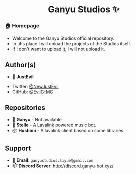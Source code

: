 <h1 align="center">Ganyu Studios ✨</h1>

### 🏠 Homepage

* Welcome to the Ganyu Studios official repository.
* In tihs place I will upload the projects of the Studios itself.
* If I don't want to upload it, I will not upload it.

## Author(s)

- 👤 **JustEvil**

* Twitter: [@NewJustEvil](https://twitter.com/NewJustEvil)
* GitHub: [@EvilG-MC](https://github.com/EvilG-MC)

## Repositories

- 🐐 **Ganyu** - Not available.
- 🌟 **Stelle** - A [Lavalink](https://github.com/lavalink-devs/Lavalink) powered music bot.
- 📦 **Hoshimi** - A lavalink client based on some libraries.

## Support
- 📧 **Email**: `ganyustudios.liyue@gmail.com`
- 📫´**Discord Server**: http://discord.ganyu-bot.xyz/
